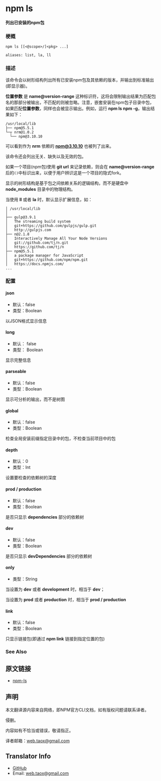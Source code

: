 # npm ls

**列出已安装的npm包**

### 梗概

```shell
npm ls [[<@scope>/]<pkg> ...]

aliases: list, la, ll
```

### 描述

该命令会以树形结构列出所有已安装npm包及其依赖的版本，并输出到标准输出(即显示器)。

**位置参数** 是 **name@version-range** 这种标识符，这将会限制输出结果为匹配包名的那部分被输出，不匹配的则被忽略。注意，嵌套安装在npm包子目录中包，如果匹配**位置参数**，同样也会被显示输出。例如，运行 **npm ls npm -g**，输出结果如下：

```shell
/usr/local/lib
├── npm@5.5.1 
└─┬ nrm@1.0.2
  └── npm@3.10.10 
```

可以看到作为 **nrm** 依赖的 **npm@3.10.10** 也被列了出来。

该命令还会列出无关、缺失以及无效的包。

如果一个项目(npm包)使用 **git url** 来记录依赖，则会在 **name@version-range** 后的`()`中标识出来，以便于用户辨识这是一个项目的隐式fork。

显示的树形结构是基于包之间依赖关系的逻辑结构，而不是硬盘中 **node_modules** 目录中的物理结构。

当使用 **ll** 或者 **la** 时，默认显示扩展信息，如：

```shell
│ /usr/local/lib
│ 
├── gulp@3.9.1
│   The streaming build system
│   git+https://github.com/gulpjs/gulp.git
│   http://gulpjs.com
├── n@2.1.8
│   Interactively Manage All Your Node Versions
│   git://github.com/tj/n.git
│   https://github.com/tj/n
├── npm@5.5.1
│   a package manager for JavaScript
│   git+https://github.com/npm/npm.git
│   https://docs.npmjs.com/
...
```

### 配置

#### json

* 默认：false
* 类型：Boolean

以JSON格式显示信息

#### long

* 默认： false
* 类型： Boolean

显示完整信息

#### parseable

* 默认：false
* 类型：Boolean

显示可分析的输出，而不是树图

#### global

* 默认：false
* 类型：Boolean

检查全局安装前缀指定目录中的包，不检查当前项目中的包

#### depth

* 默认：0
* 类型：Int

设置要检查的依赖树的深度

#### prod / production

* 默认：false
* 类型：Boolean

是否只显示 **dependencies** 部分的依赖树

#### dev

* 默认：false
* 类型：Boolean

是否只显示 **devDependencies** 部分的依赖树

#### only

* 类型：String

当设置为 **dev** 或者 **development** 时，相当于 **dev**；

当设置为 **prod** 或者 **production** 时，相当于 **prod / production**

#### link

* 默认：false
* 类型：Boolean

只显示链接包(即通过 **npm link** 链接到指定位置的包)

### See Also


## 原文链接

* [npm-ls](https://docs.npmjs.com/cli/ls)

## 声明

本文翻译源内容来自网络，即NPM官方CLI文档，如有版权问题请联系译者。

侵删。

内容如有不恰当或错误，敬请指正。

译者邮箱：<web.taox@gmail.com>

## Translator Info

* [GitHub](https://github.com/Tao-Quixote)
* Email: <web.taox@gmail.com>
